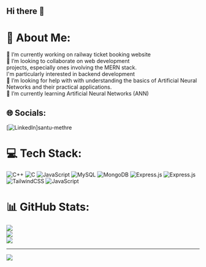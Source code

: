 ## Hi there 👋
# 💫 About Me:
🔭 I’m currently working on railway ticket booking website<br>👯 I’m looking to collaborate on  web development<br> projects, especially ones involving the MERN stack.<br> I'm particularly interested in backend development<br>🤝 I’m looking for help with  with understanding the basics of Artificial Neural <br>Networks and their practical applications.<br>🌱 I’m currently learning Artificial Neural Networks (ANN)<br>


## 🌐 Socials:
[![LinkedIn](https://img.shields.io/badge/LinkedIn-%230077B5.svg?logo=linkedin&logoColor=white)]santu-methre

# 💻 Tech Stack:
![C++](https://img.shields.io/badge/c++-%2300599C.svg?style=for-the-badge&logo=c%2B%2B&logoColor=white) ![C](https://img.shields.io/badge/c-%2300599C.svg?style=for-the-badge&logo=c&logoColor=white) ![JavaScript](https://img.shields.io/badge/javascript-%23323330.svg?style=for-the-badge&logo=javascript&logoColor=%23F7DF1E) ![MySQL](https://img.shields.io/badge/mysql-4479A1.svg?style=for-the-badge&logo=mysql&logoColor=white) ![MongoDB](https://img.shields.io/badge/MongoDB-%234ea94b.svg?style=for-the-badge&logo=mongodb&logoColor=white) ![Express.js](https://img.shields.io/badge/express.js-%23404d59.svg?style=for-the-badge&logo=express&logoColor=%2361DAFB) ![Express.js](https://img.shields.io/badge/express.js-%23404d59.svg?style=for-the-badge&logo=express&logoColor=%2361DAFB) ![TailwindCSS](https://img.shields.io/badge/tailwindcss-%2338B2AC.svg?style=for-the-badge&logo=tailwind-css&logoColor=white) ![JavaScript](https://img.shields.io/badge/javascript-%23323330.svg?style=for-the-badge&logo=javascript&logoColor=%23F7DF1E)
# 📊 GitHub Stats:
![](https://github-readme-stats.vercel.app/api?username=santoshmethre22&theme=dark&hide_border=false&include_all_commits=false&count_private=false)<br/>
![](https://github-readme-streak-stats.herokuapp.com/?user=santoshmethre22&theme=dark&hide_border=false)<br/>
![](https://github-readme-stats.vercel.app/api/top-langs/?username=santoshmethre22&theme=dark&hide_border=false&include_all_commits=false&count_private=false&layout=compact)

---
[![](https://visitcount.itsvg.in/api?id=santoshmethre22&icon=0&color=0)](https://visitcount.itsvg.in)

<!-- Proudly created with GPRM ( https://gprm.itsvg.in ) -->

<!--
**santoshmethre22/santoshmethre22** is a ✨ _special_ ✨ repository because its `README.md` (this file) appears on your GitHub profile.

Here are some ideas to get you started:

- 🔭 I’m currently working on ...
- 🌱 I’m currently learning ...
- 👯 I’m looking to collaborate on ...
- 🤔 I’m looking for help with ...
- 💬 Ask me about ...
- 📫 How to reach me: ...
- 😄 Pronouns: ...
- ⚡ Fun fact: ...
-->
